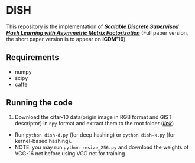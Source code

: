 # DISH

This repository is the implementation of [***Scalable Discrete Supervised Hash Learning with Asymmetric Matrix Factorization***](https://arxiv.org/abs/1609.08740) (Full paper version, the short paper version is to appear on **ICDM'16**).

## Requirements

* numpy
* scipy
* caffe

## Running the code

1. Download the cifar-10 data(origin image in RGB format and GIST descriptor) in `npy` format and extract them to the root folder ([***link***](ml.cs.tsinghua.edu.cn/~shifeng/cifar10_data.tar.gz))
* Run `python dish-d.py` (for deep hashing) or `python dish-k.py` (for kernel-based hashing).
* NOTE: you may run `python resize_256.py` and download the weights of VGG-16 net before using VGG net for training.
